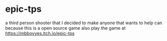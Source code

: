 # epic-tps
a third person shooter that I decided to make anyone that wants to help can because this is a open source game also play the game at https://mbboyyes.itch.io/epic-tps
